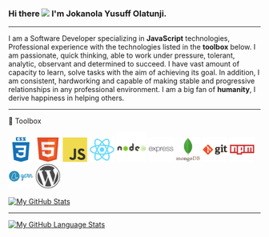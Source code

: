 ### Hi there <img src="https://raw.githubusercontent.com/MartinHeinz/MartinHeinz/master/wave.gif" width="30px"> I'm Jokanola Yusuff Olatunji.

---

I am a Software Developer specializing in **JavaScript** technologies, Professional experience with the technologies listed in the **toolbox** below. I am passionate, quick thinking, able to work under pressure, tolerant, analytic, observant and determined to succeed. I have vast amount of capacity to learn, solve tasks with the aim of achieving its goal. In addition, I am consistent, hardworking and capable of making stable and progressive relationships in any professional environment. I am a big fan of **humanity**, I derive happiness in helping others.

---



🧰 Toolbox

<img src="https://github.com/devicons/devicon/blob/master/icons/css3/css3-plain-wordmark.svg" alt="CSS" width="50" height="50"/> <img src="https://github.com/devicons/devicon/blob/master/icons/html5/html5-original.svg" alt="HTML" width="50" height="50"/>
<img src="https://github.com/devicons/devicon/blob/master/icons/javascript/javascript-original.svg" alt="JavaScript" width="50" height="50"/>
<img src="https://github.com/devicons/devicon/blob/master/icons/react/react-original.svg" alt="react" width="50" height="50"/> 
<img src="https://github.com/devicons/devicon/blob/master/icons/nodejs/nodejs-original-wordmark.svg" alt="NodeJS" width="60" height="60"/>
<img src="https://github.com/devicons/devicon/blob/master/icons/express/express-original-wordmark.svg" alt="ExpressJS" width="50" height="50"/>
<img src="https://github.com/devicons/devicon/blob/master/icons/mongodb/mongodb-original-wordmark.svg" alt="MongoDB" width="50" height="50"/>
<img src="https://github.com/devicons/devicon/blob/master/icons/git/git-original-wordmark.svg" alt="Git" width="50" height="50"/>
<img src="https://github.com/devicons/devicon/blob/master/icons/npm/npm-original-wordmark.svg" alt="npm" width="50" height="50"/> <img src="https://github.com/devicons/devicon/blob/master/icons/yarn/yarn-original-wordmark.svg" alt="yarn" width="50" height="50"/> 
<img src="https://github.com/devicons/devicon/blob/master/icons/wordpress/wordpress-plain.svg" alt="wordpress" width="50" height="50"/> 



[![My GitHub Stats](https://github-readme-stats.vercel.app/api/?username=jocanola&count_private=true&theme=tokyonight&showicons=true)]()

---

[![My GitHub Language Stats](https://github-readme-stats.vercel.app/api/top-langs/?username=jocanola&langs_count=5&theme=tokyonight)]()
